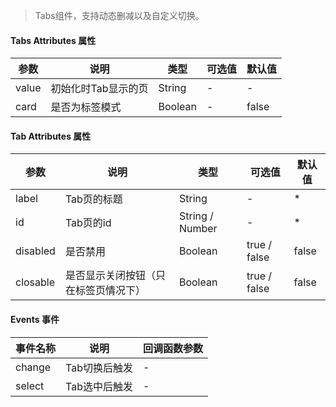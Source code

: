 > Tabs组件，支持动态删减以及自定义切换。

#### Tabs Attributes 属性

参数 | 说明 | 类型 | 可选值 | 默认值
--- | --- | --- | --- | ---
value | 初始化时Tab显示的页 | String | - | -
card | 是否为标签模式 | Boolean | - | false

#### Tab Attributes 属性

参数 | 说明 | 类型 | 可选值 | 默认值
--- | --- | --- | --- | ---
label | Tab页的标题 | String | - | *
id | Tab页的id | String / Number | - | *
disabled | 是否禁用 | Boolean | true / false | false
closable | 是否显示关闭按钮（只在标签页情况下） | Boolean | true / false | false

#### Events 事件

事件名称 | 说明 | 回调函数参数
--- | --- | --- | 
change | Tab切换后触发 | -
select | Tab选中后触发 | -
